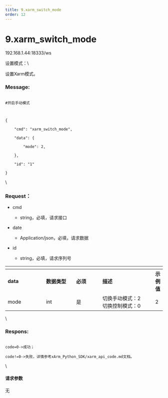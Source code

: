 ```yaml
---
title: 9.xarm_switch_mode
order: 12
---
```

# 9.xarm\_switch\_mode



192.168.1.44:18333/ws



设置模式：\

设置Xarm模式。



### Message:   



```

#开启手动模式



{

    "cmd": "xarm_switch_mode",

    "data": {

        "mode": 2,

    },

    "id": "1"

}

```



\





### Request：  



* cmd

  * string，必填，请求接口

* date

  * Application/json，必填，请求数据

* id

  * string，必填，请求序列号



<table data-header-hidden><thead><tr><th width="124"></th><th width="97"></th><th width="82"></th><th width="186"></th><th></th></tr></thead><tbody><tr><td><strong>data</strong></td><td><strong>数据类型</strong></td><td><strong>必须</strong></td><td><strong>描述</strong></td><td><strong>示例值</strong></td></tr><tr><td>mode</td><td>int</td><td>是</td><td>切换手动模式：2<br>切换控制模式：0<br></td><td>2</td></tr></tbody></table>



\





### Respons:  



```

code=0->成功；

code!=0->失败，详情参考xArm_Python_SDK/xarm_api_code.md文档。

```



\





#### 请求参数



无
